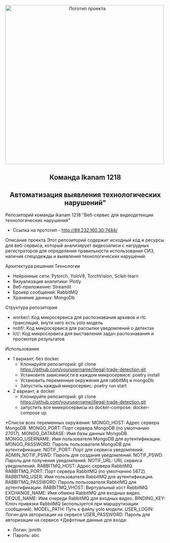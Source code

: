 <p align="center">
     <img src="./png-rzdl.png" alt="Логотип проекта" width="500" style="display: inline-block; vertical-align: middle; margin-right: 10px;"/>  <br/>
     <H2 align="center">Команда Ikanam 1218 </H2> 
    <H2 align="center">Автоматизация выявления технологических нарушений"</H2> 
</p>


Репозиторий команды ikanam 1218
"Веб-сервис для видеодетекции технологических нарушений"
- Ссылка на прототип - http://89.232.160.30:7484/


Описание проекта
Этот репозиторий содержит исходный код и ресурсы для веб-сервиса, который анализирует видеозаписи с нагрудных регистраторов для определения правильности использования СИЗ, наличия спецодежды и выявления технологических нарушений.

Архитектура решения
Технологии
- Нейронные сети: Pytorch, YoloV8, TorchVision, Scikit-learn
- Визуализация аналитики: Plotly
- Веб-приложение: Streamlit
- Брокер сообщений: RabbitMQ
- Хранение данных: MongoDb 

Структура репозитория
- worker/: Код микросервиса для распознавания архивов и rtc трансляций, внути него есть yolo модель
- notif/: Код микросервиса для рассылки уведомлений о детектах
- lct/: Код микросервиса для выставления задач распознавания и просмотрв результатов

Использование
+ 1 вариант, без docker 
  - Клонируйте репозиторий: git clone https://github.com/yourusername/illegal-trade-detection.git
  - Установите зависимости в каждом микросервисе: poetry install  
  - Установить переменные окружения для rabbitMq и mongoDb
  - Запустить каждый микросервис: poetry run start
+ 2 вариант, в docker
  - Клонируйте репозиторий: git clone https://github.com/yourusername/illegal-trade-detection.git
  - запустить все миикросервисы из docker-compose: docker-compose up
    
*Список всех переменных окружения:
MONGO_HOST: Адрес сервера MongoDB.
MONGO_PORT: Порт сервера MongoDB (по умолчанию 27017).
MONGO_DATABASE: Имя базы данных MongoDB.
MONGO_USERNAME: Имя пользователя MongoDB для аутентификации.
MONGO_PASSWORD: Пароль пользователя MongoDB для аутентификации.
NOTIF_PORT: Порт для сервиса уведомлений.
ADMIN_NOTIF_PSWD: Пароль для создания уведомлений.
NOTIF_PSWD: Пароль для получения уведомлений.
NOTIF_URL: URL сервиса уведомлений.
RABBITMQ_HOST: Адрес сервера RabbitMQ.
RABBITMQ_PORT: Порт сервера RabbitMQ (по умолчанию 5672).
RABBITMQ_USER: Имя пользователя RabbitMQ для аутентификации.
RABBITMQ_PASSWORD: Пароль пользователя RabbitMQ для аутентификации.
RABBITMQ_VHOST: Виртуальный хост RabbitMQ.
EXCHANGE_NAME: Имя обмена RabbitMQ для входных видео.
DEQUE_NAME: Имя очереди RabbitMQ для входных видео.
BINDING_KEY: Ключ привязки RabbitMQ (используется при маршрутизации сообщений).
MODEL_PATH: Путь к файлу yolo модели.
USER_LOGIN: Логин для авторизации на сервисе
USER_PASSWORD: Пароль для авторизации на сервисе
*Дефотные данные для входа:
- Логин: jsmith
- Пароль: abc
